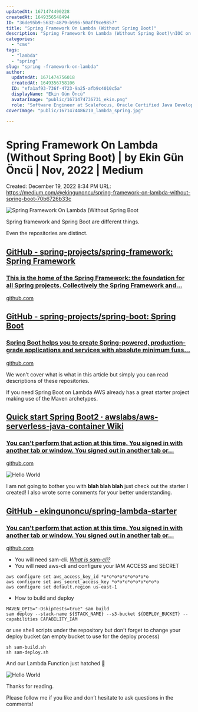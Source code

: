 ```yaml
---
updatedAt: 1671474490228
createdAt: 1649356548494
ID: "36de95b9-5632-4879-b996-50aff9ce9857"
title: "Spring Framework On Lambda (Without Spring Boot)"
description: "Spring Framework On Lambda (Without Spring Boot)\nIOC on lambda"
categories:
  - "cms"
tags:
  - "lambda"
  - "spring"
slug: "spring -framework-on-lambda"
author:
  updatedAt: 1671474756018
  createdAt: 1649356758106
  ID: "efa1af93-736f-4723-9a25-afb9c4010c5a"
  displayName: "Ekin Gün Öncü"
  avatarImage: "public/1671474736731_ekin.png"
  role: "Software Engineer at Scalefocus, Oracle Certified Java Developer, AWS Certified Developer"
coverImage: "public/1671474486210_lambda_spring.jpg"

---
```

# Spring Framework On Lambda (Without Spring Boot) | by Ekin Gün Öncü | Nov, 2022 | Medium

Created: December 19, 2022 8:34 PM
URL: https://medium.com/@ekingunoncu/spring-framework-on-lambda-without-spring-boot-70b6726b33c

![Spring Framework On Lambda (Without Spring Boot](https://s3.eu-central-1.amazonaws.com/1ek.in.images/lambda_spring.jpg)

Spring framework and Spring Boot are different things.

Even the repositories are distinct.

## [GitHub - spring-projects/spring-framework: Spring Framework](https://github.com/spring-projects/spring-framework)

### [This is the home of the Spring Framework: the foundation for all Spring projects. Collectively the Spring Framework and…](https://github.com/spring-projects/spring-framework)

[github.com](https://github.com/spring-projects/spring-framework)

## [GitHub - spring-projects/spring-boot: Spring Boot](https://github.com/spring-projects/spring-boot)

### [Spring Boot helps you to create Spring-powered, production-grade applications and services with absolute minimum fuss…](https://github.com/spring-projects/spring-boot)

[github.com](https://github.com/spring-projects/spring-boot)

We won’t cover what is what in this article but simply you can read descriptions of these repositories.

If you need Spring Boot on Lambda AWS already has a great starter project making use of the Maven archetypes.

## [Quick start Spring Boot2 · awslabs/aws-serverless-java-container Wiki](https://github.com/awslabs/aws-serverless-java-container/wiki/Quick-start---Spring-Boot2)

### [You can't perform that action at this time. You signed in with another tab or window. You signed out in another tab or…](https://github.com/awslabs/aws-serverless-java-container/wiki/Quick-start---Spring-Boot2)

[github.com](https://github.com/awslabs/aws-serverless-java-container/wiki/Quick-start---Spring-Boot2)

![Hello World](https://s3.eu-central-1.amazonaws.com/1ek.in.images/ref.gif)

I am not going to bother you with **blah blah blah** just check out the starter I created! I also wrote some comments for your better understanding.

## [GitHub - ekingunoncu/spring-lambda-starter](https://github.com/ekingunoncu/spring-lambda-starter)

### [You can't perform that action at this time. You signed in with another tab or window. You signed out in another tab or…](https://github.com/ekingunoncu/spring-lambda-starter)

[github.com](https://github.com/ekingunoncu/spring-lambda-starter)

- You will need sam-cli. *[What is sam-cli?](https://aws.amazon.com/tr/serverless/aws-sam/#:~:text=The%20AWS%20Serverless%20Application%20Model,and%20model%20it%20using%20YAML.)*
- You will need aws-cli and configure your IAM ACCESS and SECRET

```
aws configure set aws_access_key_id *o*o*o*o*o*o*o*o*o
aws configure set aws_secret_access_key *o*o*o*o*o*o*o*o*o
aws configure set default.region us-east-1
```

- How to build and deploy

```
MAVEN_OPTS="-DskipTests=true" sam build
sam deploy --stack-name ${STACK_NAME} --s3-bucket ${DEPLOY_BUCKET} --capabilities CAPABILITY_IAM
```

or use shell scripts under the repository but don't forget to change your deploy bucket (an empty bucket to use for the deploy process)

```
sh sam-build.sh
sh sam-deploy.sh
```

And our Lambda Function just hatched 🐣

![Hello World](https://s3.eu-central-1.amazonaws.com/1ek.in.images/hello_world.png)

Thanks for reading.

Please follow me if you like and don’t hesitate to ask questions in the comments!
